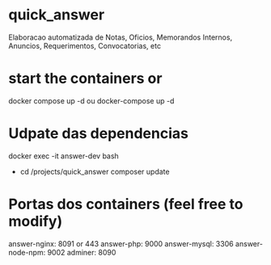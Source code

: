 # quick_answer
Elaboracao automatizada de Notas, Oficios, Memorandos Internos, Anuncios, Requerimentos, Convocatorias, etc

# start the containers or 
docker compose up -d
ou
docker-compose up -d

# Udpate das dependencias
docker exec -it answer-dev bash
- cd /projects/quick_answer
composer update

# Portas dos containers (feel free to modify)
answer-nginx: 8091 or 443
answer-php: 9000
answer-mysql: 3306
answer-node-npm: 9002
adminer: 8090

# 
